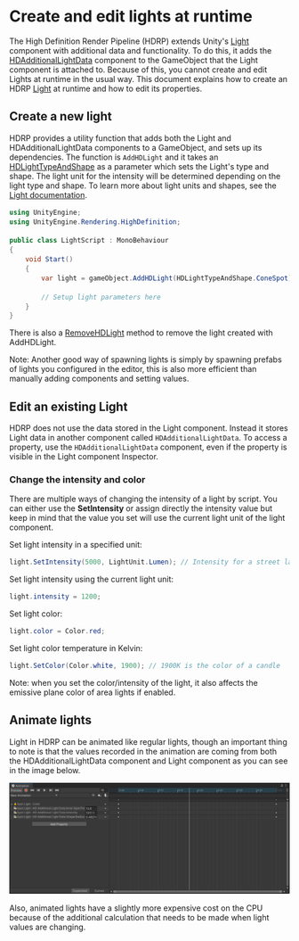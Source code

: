 # Create and edit lights at runtime

The High Definition Render Pipeline (HDRP) extends Unity's [Light](https://docs.unity3d.com/Manual/class-Light.html) component with additional data and functionality. To do this, it adds the [HDAdditionalLightData](xref:UnityEngine.Rendering.HighDefinition.HDAdditionalLightData) component to the GameObject that the Light component is attached to. Because of this, you cannot create and edit Lights at runtime in the usual way. This document explains how to create an HDRP [Light](Light-Component.md) at runtime and how to edit its properties.

## Create a new light

HDRP provides a utility function that adds both the Light and HDAdditionalLightData components to a GameObject, and sets up its dependencies. The function is `AddHDLight` and it takes an [HDLightTypeAndShape](xref:UnityEngine.Rendering.HighDefinition.GameObjectExtension.AddHDLight(UnityEngine.GameObject,UnityEngine.Rendering.HighDefinition.HDLightTypeAndShape)) as a parameter which sets the Light's type and shape. The light unit for the intensity will be determined depending on the light type and shape. To learn more about light units and shapes, see the [Light documentation](https://docs.unity3d.com/Packages/com.unity.render-pipelines.high-definition@latest?subfolder=/manual/Light-Component.html).

```cs
using UnityEngine;
using UnityEngine.Rendering.HighDefinition;

public class LightScript : MonoBehaviour
{
    void Start()
    {
        var light = gameObject.AddHDLight(HDLightTypeAndShape.ConeSpot);

        // Setup light parameters here
    }
}
```

There is also a [RemoveHDLight]((https://docs.unity3d.com/Packages/com.unity.render-pipelines.high-definition@latest?subfolder=/api/UnityEngine.Rendering.HighDefinition.GameObjectExtension.html#UnityEngine_Rendering_HighDefinition_GameObjectExtension_AddHDLight_UnityEngine_GameObject_UnityEngine_Rendering_HighDefinition_HDLightTypeAndShape_)) method to remove the light created with AddHDLight.

Note: Another good way of spawning lights is simply by spawning prefabs of lights you configured in the editor, this is also more efficient than manually adding components and setting values.

## Edit an existing Light

HDRP does not use the data stored in the Light component. Instead it stores Light data in another component called `HDAdditionalLightData`. To access a property, use the `HDAdditionalLightData` component, even if the property is visible in the Light component Inspector.

### Change the intensity and color

There are multiple ways of changing the intensity of a light by script. You can either use the **SetIntensity** or assign directly the intensity value but keep in mind that the value you set will use the current light unit of the light component.

Set light intensity in a specified unit:

```cs
light.SetIntensity(5000, LightUnit.Lumen); // Intensity for a street lamp
```

Set light intensity using the current light unit:

```cs
light.intensity = 1200;
```

Set light color:

```cs
light.color = Color.red;
```

Set light color temperature in Kelvin:

```cs
light.SetColor(Color.white, 1900); // 1900K is the color of a candle
```

Note: when you set the color/intensity of the light, it also affects the emissive plane color of area lights if enabled.

## Animate lights

Light in HDRP can be animated like regular lights, though an important thing to note is that the values recorded in the animation are coming from both the HDAdditionalLightData component and Light component as you can see in the image below.

![Light-Animation-Example](Images/LightAnimationExample.png)

Also, animated lights have a slightly more expensive cost on the CPU because of the additional calculation that needs to be made when light values are changing.
